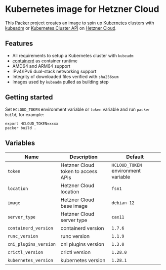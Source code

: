 # Kubernetes image for Hetzner Cloud

This [Packer](https://www.packer.io) project creates an image to spin up [Kubernetes](https://kubernetes.io) clusters with [kubeadm](https://kubernetes.io/docs/reference/setup-tools/kubeadm) or [Kubernetes Cluster API](https://cluster-api.sigs.k8s.io) on [Hetzner Cloud](https://www.hetzner.com/cloud).

## Features

- All requirements to setup a Kubernetes cluster with `kubeadm`
- [containerd](https://containerd.io) as container runtime
- AMD64 and ARM64 support
- IPv4/IPv6 dual-stack networking support
- Integrity of downloaded files verified with `sha256sum`
- Images used by `kubeadm` pulled as building step

## Getting started

Set `HCLOUD_TOKEN` environment variable or `token` variable and run `packer build`, for example:

```shell
export HCLOUD_TOKEN=xxxx
packer build .
```

## Variables

| Name                  | Description                        | Default                             |
| --------------------- | ---------------------------------- | ----------------------------------- |
| `token`               | Hetzner Cloud token to access APIs | `HCLOUD_TOKEN` environment variable |
| `location`            | Hetzner Cloud location             | `fsn1`                              |
| `image`               | Hetzner Cloud base image           | `debian-12`                         |
| `server_type`         | Hetzner Cloud server type          | `cax11`                             |
| `containerd_version`  | containerd version                 | `1.7.6`                             |
| `runc_version`        | runc version                       | `1.1.9`                             |
| `cni_plugins_version` | cni plugins version                | `1.3.0`                             |
| `crictl_version`      | crictl version                     | `1.28.0`                            |
| `kubernetes_version`  | kubernetes version                 | `1.28.1`                            |
